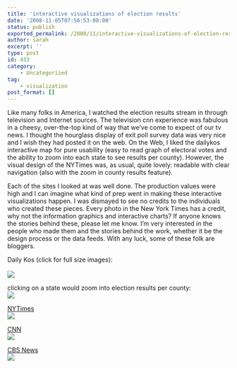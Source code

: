 ```yaml
---
title: 'interactive visualizations of election results'
date: '2008-11-05T07:56:53-08:00'
status: publish
exported_permalink: /2008/11/interactive-visualizations-of-election-results
author: sarah
excerpt: ''
type: post
id: 433
category:
    - Uncategorized
tag:
    - visualization
post_format: []
---
```

Like many folks in America, I watched the election results stream in through television and Internet sources. The television cnn experience was fabulous in a cheesy, over-the-top kind of way that we’ve come to expect of our tv news. I thought the hourglass display of exit poll survey data was very nice and I wish they had posted it on the web. On the Web, I liked the dailykos interactive map for pure usability (easy to read graph of electoral votes and the ability to zoom into each state to see results per county). However, the visual design of the NYTimes was, as usual, quite lovely: readable with clear navigation (also with the zoom in county results feature).

Each of the sites I looked at was well done. The production values were high and I can imagine what kind of prep went in making these interactive visualizations happen. I was dismayed to see no credits to the individuals who created these pieces. Every photo in the New York Times has a credit, why not the information graphics and interactive charts? If anyone knows the stories behind these, please let me know. I’m very interested in the people who made them and the stories behind the work, whether it be the design process or the data feeds. With any luck, some of these folk are bloggers.

Daily Kos (click for full size images):  
[  
![](https://www.ultrasaurus.com/images/blog/2008election/dailykos-map-sm.png)](https://www.ultrasaurus.com/images/blog/2008election/dailykos-map.png)

clicking on a state would zoom into election results per county:  
[![](https://www.ultrasaurus.com/images/blog/2008election/dailykos-zoom-sm.png)](https://www.ultrasaurus.com/images/blog/2008election/dailykos-zoom.png)

[NYTimes](http://elections.nytimes.com/2008/results/president/map.html)  
![](https://www.ultrasaurus.com/images/blog/2008election/nytimes.png)

[CNN](http://www.cnn.com/ELECTION/2008/results/president/)  
![](https://www.ultrasaurus.com/images/blog/2008election/cnn.png)

[CBS News](http://election.cbsnews.com/election2008/)  
![](https://www.ultrasaurus.com/images/blog/2008election/cbsnews.png)